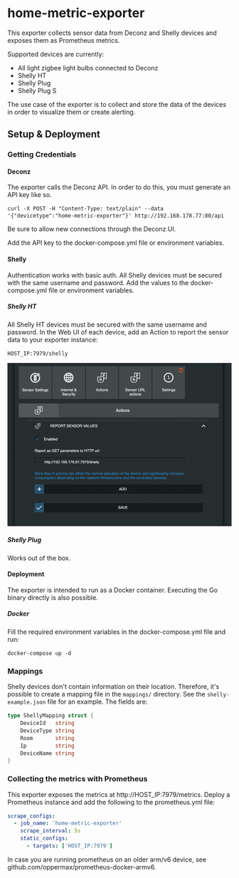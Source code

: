 # home-metric-exporter

This exporter collects sensor data from Deconz and Shelly devices and exposes them as Prometheus metrics.

Supported devices are currently:
- All light zigbee light bulbs connected to Deconz
- Shelly HT
- Shelly Plug
- Shelly Plug S

The use case of the exporter is to collect and store the data of the devices in order to visualize them or create alerting.

## Setup & Deployment

### Getting Credentials

#### Deconz

The exporter calls the Deconz API. In order to do this, you must generate an API key like so.

```shell
curl -X POST -H "Content-Type: text/plain" --data '{"devicetype":"home-metric-exporter"}' http://192.168.178.77:80/api
```

Be sure to allow new connections through the Deconz UI.

Add the API key to the docker-compose.yml file or environment variables.

#### Shelly

Authentication works with basic auth. All Shelly devices must be secured with the same username and password.
Add the values to the docker-compose.yml file or environment variables.

##### Shelly HT

All Shelly HT devices must be secured with the same username and password.
In the Web UI of each device, add an Action to report the sensor data to your exporter instance:
```shell
HOST_IP:7979/shelly
```
![img.png](images/shelly-ht-action.png)

##### Shelly Plug

Works out of the box.

#### Deployment

The exporter is intended to run as a Docker container. Executing the Go binary directly is also possible.

##### Docker

Fill the required environment variables in the docker-compose.yml file and run:

```shell
docker-compose up -d
```

### Mappings

Shelly devices don't contain information on their location. Therefore, it's possible to create a mapping file in the
`mappings/` directory. See the `shelly-example.json` file for an example.
The fields are:

```go
type ShellyMapping struct {
	DeviceId   string 
	DeviceType string 
	Room       string 
	Ip         string 
	DeviceName string
}
```

### Collecting the metrics with Prometheus

This exporter exposes the metrics at http://HOST_IP:7979/metrics. Deploy a Prometheus instance and add the following to the prometheus.yml file:

```yaml
scrape_configs:
  - job_name: 'home-metric-exporter'
    scrape_interval: 5s
    static_configs:
      - targets: ['HOST_IP:7979']
```

In case you are running prometheus on an older arm/v6 device, see github.com/oppermax/prometheus-docker-armv6.
